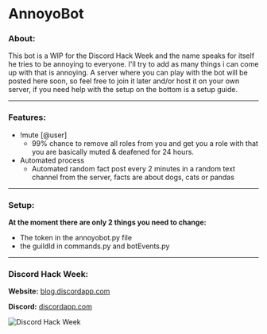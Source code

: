 # AnnoyoBot
### About:
This bot is a WIP for the Discord Hack Week and the name speaks for itself he tries to be annoying to everyone. I'll try to add as many things i can come up with that is annoying. A server where you can play with the bot will be posted here soon, so feel free to join it later and/or host it on your own server, if you need help with the setup on the bottom is a setup guide.
___
### Features:
* !mute [@user]
  * 99% chance to remove all roles from you and get you a role with that you are basically muted & deafened for 24 hours.
* Automated process
  * Automated random fact post every 2 minutes in a random text channel from the server, facts are about dogs, cats or pandas
___
### Setup:
**At the moment there are only 2 things you need to change:**
* The token in the annoyobot.py file
* the guildId in commands.py and botEvents.py
___
### Discord Hack Week:

**Website:** [blog.discordapp.com](https://blog.discordapp.com/discord-community-hack-week-build-and-create-alongside-us-6b2a7b7bba33)

**Discord:** [discordapp.com](https://discordapp.com/invite/hackweek)

![Discord Hack Week](https://cdn-images-1.medium.com/max/2560/1*lh6NS8hx0pu5mlZeSqnu5w.jpeg)

